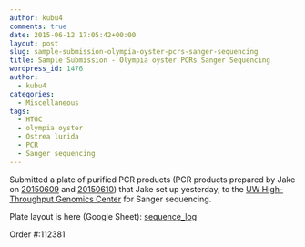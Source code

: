 ```yaml
---
author: kubu4
comments: true
date: 2015-06-12 17:05:42+00:00
layout: post
slug: sample-submission-olympia-oyster-pcrs-sanger-sequencing
title: Sample Submission - Olympia oyster PCRs Sanger Sequencing
wordpress_id: 1476
author:
  - kubu4
categories:
  - Miscellaneous
tags:
  - HTGC
  - olympia oyster
  - Ostrea lurida
  - PCR
  - Sanger sequencing
---
```


Submitted a plate of purified PCR products (PCR products prepared by Jake on [20150609](https://heareresearch.blogspot.com/2015/06/6-9-2015-flanking-primer-trial-pcr.html) and [20150610](http://heareresearch.blogspot.com/2015/06/6-10-2015-flanking-primer-pcr-pt-2.html)) that Jake set up yesterday, to the [UW High-Throughput Genomics Center](http://www.htseq.org/) for Sanger sequencing.

Plate layout is here (Google Sheet): [sequence_log](httpss://docs.google.com/spreadsheet/ccc?key=0AtV_gF766XZAcHljOFBWd3pLTUJwbUxkdkg1OGdCY3c&usp=sharing)

Order #:112381
